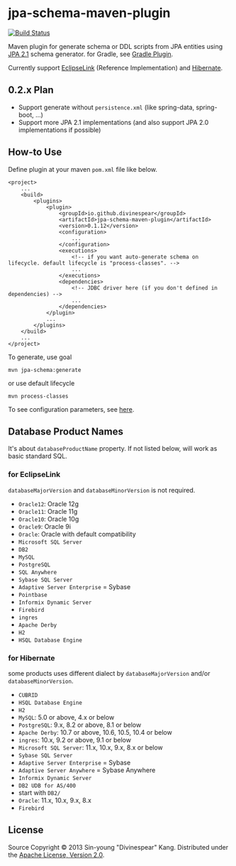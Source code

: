jpa-schema-maven-plugin
=======================

[![Build Status](https://secure.travis-ci.org/divinespear/jpa-schema-maven-plugin.png)](http://travis-ci.org/divinespear/jpa-schema-maven-plugin)

Maven plugin for generate schema or DDL scripts from JPA entities using [JPA 2.1](http://jcp.org/en/jsr/detail?id=338) schema generator.
for Gradle, see [Gradle Plugin](https://github.com/divinespear/jpa-schema-gradle-plugin).

Currently support [EclipseLink](http://www.eclipse.org/eclipselink) (Reference Implementation) and [Hibernate](http://hibernate.org).


## 0.2.x Plan
* Support generate without `persistence.xml` (like spring-data, spring-boot, ...)
* Support more JPA 2.1 implementations (and also support JPA 2.0 implementations if possible)

How-to Use
-----------------------

Define plugin at your maven `pom.xml` file like below.

	<project>
		...
		<build>
			<plugins>
				<plugin>
					<groupId>io.github.divinespear</groupId>
					<artifactId>jpa-schema-maven-plugin</artifactId>
					<version>0.1.12</version>
					<configuration>
						...
					</configuration>
					<executions>
						<!-- if you want auto-generate schema on lifecycle. default lifecycle is "process-classes". -->
						...
					</executions>
					<dependencies>
						<!-- JDBC driver here (if you don't defined in dependencies) -->
						...
					</dependencies>
				</plugin>
				...
			</plugins>
		</build>
		...
	</project>

To generate, use goal

	mvn jpa-schema:generate

or use default lifecycle

	mvn process-classes

To see configuration parameters, see [here](http://divinespear.github.io/jpa-schema-maven-plugin/generate-mojo.html).


Database Product Names
--------------------------------

It's about `databaseProductName` property. If not listed below, will work as basic standard SQL.

### for EclipseLink
`databaseMajorVersion` and `databaseMinorVersion` is not required.

* `Oracle12`: Oracle 12g
* `Oracle11`: Oracle 11g
* `Oracle10`: Oracle 10g
* `Oracle9`: Oracle 9i
* `Oracle`: Oracle with default compatibility
* `Microsoft SQL Server`
* `DB2`
* `MySQL`
* `PostgreSQL`
* `SQL Anywhere`
* `Sybase SQL Server`
* `Adaptive Server Enterprise` = Sybase
* `Pointbase`
* `Informix Dynamic Server`
* `Firebird`
* `ingres`
* `Apache Derby`
* `H2`
* `HSQL Database Engine`

### for Hibernate
some products uses different dialect by `databaseMajorVersion` and/or `databaseMinorVersion`.

* `CUBRID`
* `HSQL Database Engine`
* `H2`
* `MySQL`: 5.0 or above, 4.x or below
* `PostgreSQL`: 9.x, 8.2 or above, 8.1 or below
* `Apache Derby`: 10.7 or above, 10.6, 10.5, 10.4 or below
* `ingres`: 10.x, 9.2 or above, 9.1 or below
* `Microsoft SQL Server`: 11.x, 10.x, 9.x, 8.x or below
* `Sybase SQL Server`
* `Adaptive Server Enterprise` = Sybase
* `Adaptive Server Anywhere` = Sybase Anywhere
* `Informix Dynamic Server`
* `DB2 UDB for AS/400`
*  start with `DB2/`
* `Oracle`: 11.x, 10.x, 9.x, 8.x
* `Firebird`


License
-----------------------

Source Copyright © 2013 Sin-young "Divinespear" Kang. Distributed under the [Apache License, Version 2.0](http://www.apache.org/licenses).
